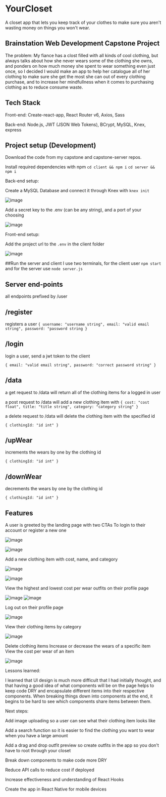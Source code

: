 # YourCloset

A closet app that lets you keep track of your clothes to make sure you aren't wasting money on things you won't wear.

## Brainstation Web Development Capstone Project

The problem: My fiance has a clost filled with all kinds of cool clothing, but always talks about how she never wears some of the clothing she owns, and ponders on how much money she spent to wear something even just once, so I decided I would make an app to help her catalogue all of her clothing to make sure she get the most she can out of every clothing purchase, and to increase her mindfullness when it comes to purchasing clothing as to reduce consume waste.

## Tech Stack

Front-end:
Create-react-app, React Router v6, Axios, Sass

Back-end:
Node.js, JWT (JSON Web Tokens), BCrypt, MySQL, Knex, express

## Project setup (Development)
Download the code from my capstone and capstone-server repos.

Install required dependencies with npm
`cd client && npm i`
`cd server && npm i`

Back-end setup:

Create a MySQL Database and connect it through Knex with `knex init`

![image](https://user-images.githubusercontent.com/103670304/177542034-694b9813-a3b1-4450-883d-d1bfcce577da.png)  


Add a secret key to the .env (can be any string), and a port of your choosing

![image](https://user-images.githubusercontent.com/103670304/177542398-4390c351-1eb1-4356-83c3-439f7f06de5c.png)

Front-end setup:

Add the project url to the `.env` in the client folder

![image](https://user-images.githubusercontent.com/103670304/177542740-25601334-a730-4c47-8d41-e54a08012fdb.png)

##Run the server and client
I use two terminals, for the client user `npm start`
and for the server use `node server.js`

## Server end-points
all endpoints prefixed by /user
## /register
registers a user
`{
  username: "username string",
  email: "valid email string",
  password: "password string
}`

## /login
login a user, send a jwt token to the client

`{
  email: "valid email string",
  password: "correct password string"
}`

## /data
a get request to /data will return all of the clothing items for a logged in user

a post request to /data will add a new clothing item with 
`{
  cost: "cost float",
  title: "title string",
  category: "category string"
}`

a delete request to /data will delete the clothing item with the specified id

`{
  clothingId: "id int"
}`

## /upWear
increments the wears by one by the clothing id

`{
  clothingId: "id int"
}`

## /downWear
decrements the wears by one by the clothing id

`{
  clothingId: "id int"
}`

## Features
A user is greeted by the landing page with two CTAs
To login to their account or register a new one

![image](https://user-images.githubusercontent.com/103670304/177544629-8412ee71-8eba-4d75-9726-78b7592aa71f.png)


![image](https://user-images.githubusercontent.com/103670304/177544499-f2a207b8-c7b2-4a89-a5b7-d2f6cf76345c.png)

Add a new clothing item with cost, name, and category

![image](https://user-images.githubusercontent.com/103670304/177544721-6d185172-9d31-43c0-bb53-b3f24dc34334.png)

![image](https://user-images.githubusercontent.com/103670304/177544746-d2dad75e-085a-4386-b1e3-7e213502853e.png)

View the highest and lowest cost per wear outfits on their profile page

![image](https://user-images.githubusercontent.com/103670304/177544769-13a54b18-b06c-4b94-9a34-b1ef1c94133f.png)
![image](https://user-images.githubusercontent.com/103670304/177544789-1758bb8a-bd8c-46b8-a31d-d8ac5557d7a7.png)

Log out on their profile page

![image](https://user-images.githubusercontent.com/103670304/177544807-af2e42c3-72ec-42d6-8844-1fa730742d7a.png)

View their clothing items by category

![image](https://user-images.githubusercontent.com/103670304/177545007-0a4f84a4-e16b-4ad9-8ea1-9754456ab92d.png)

Delete clothing items
Increase or decrease the wears of a specific item
View the cost per wear of an item

![image](https://user-images.githubusercontent.com/103670304/177545079-f5e31532-360d-45a4-a988-487e40c7acf3.png)

Lessons learned:

I learned that UI design is much more difficult that I had initially thought, and that having a good idea of what components will be on the page helps to keep code DRY and encapsulate different items into their respective components. When breaking things down into components at the end, it begins to be hard to see which components share items between them.

Next steps:

Add image uploading so a user can see what their clothing item looks like

Add a search function so it is easier to find the clothing you want to wear when you have a large amount

Add a drag and drop outfit preview so create outfits in the app so you don't have to root through your closet

Break down components to make code more DRY

Reduce API calls to reduce cost if deployed

Increase effectiveness and understanding of React Hooks

Create the app in React Native for mobile devices

